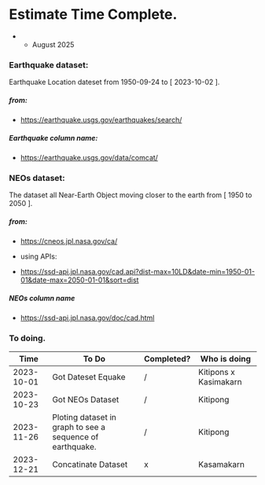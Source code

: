 # Estimate Time Complete.
- - August 2025

### Earthquake dataset: 
Earthquake Location dateset from 1950-09-24 to [ 2023-10-02 ].
##### from:
- https://earthquake.usgs.gov/earthquakes/search/

##### Earthquake column name:
- https://earthquake.usgs.gov/data/comcat/



### NEOs dataset:
The dataset all Near-Earth Object moving closer to the earth from [ 1950 to 2050 ].
##### from:
- https://cneos.jpl.nasa.gov/ca/

- using APIs:
- https://ssd-api.jpl.nasa.gov/cad.api?dist-max=10LD&date-min=1950-01-01&date-max=2050-01-01&sort=dist

##### NEOs column name
- https://ssd-api.jpl.nasa.gov/doc/cad.html






### To doing.

|       Time      |     To Do           |  Completed? |     Who is doing
| --------------- | ------------------- | ----- | ----------------------------- |
|   2023-10-01    |  Got Dateset Equake |   /   |   Kitipons x Kasimakarn       |
|   2023-10-23    |  Got NEOs Dataset   |   /   |   Kitipong                    |                    
|   2023-11-26    |Ploting dataset in graph to see a sequence of earthquake.|   /   |   Kitipong                    |
|   2023-12-21    | Concatinate Dataset |   x   |   Kasamakarn                  |


